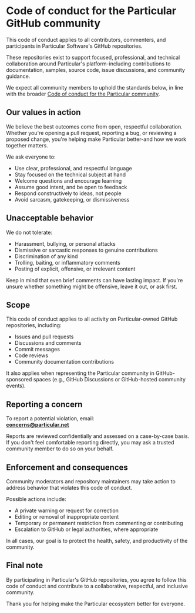 # Code of conduct for the Particular GitHub community

This code of conduct applies to all contributors, commenters, and participants in Particular Software's GitHub repositories.

These repositories exist to support focused, professional, and technical collaboration around Particular's platform-including contributions to documentation, samples, source code, issue discussions, and community guidance.

We expect all community members to uphold the standards below, in line with the broader [Code of conduct for the Particular community](https://github.com/Particular/DeveloperEducation/blob/master/policies/community-code-of-conduct.md).

## Our values in action

We believe the best outcomes come from open, respectful collaboration. Whether you're opening a pull request, reporting a bug, or reviewing a proposed change, you're helping make Particular better-and how we work together matters.

We ask everyone to:

- Use clear, professional, and respectful language  
- Stay focused on the technical subject at hand  
- Welcome questions and encourage learning  
- Assume good intent, and be open to feedback  
- Respond constructively to ideas, not people  
- Avoid sarcasm, gatekeeping, or dismissiveness

## Unacceptable behavior

We do not tolerate:

- Harassment, bullying, or personal attacks  
- Dismissive or sarcastic responses to genuine contributions  
- Discrimination of any kind  
- Trolling, baiting, or inflammatory comments  
- Posting of explicit, offensive, or irrelevant content

Keep in mind that even brief comments can have lasting impact. If you're unsure whether something might be offensive, leave it out, or ask first.

## Scope

This code of conduct applies to all activity on Particular-owned GitHub repositories, including:

- Issues and pull requests  
- Discussions and comments  
- Commit messages  
- Code reviews  
- Community documentation contributions  

It also applies when representing the Particular community in GitHub-sponsored spaces (e.g., GitHub Discussions or GitHub-hosted community events).

## Reporting a concern

To report a potential violation, email:  
**concerns@particular.net**

Reports are reviewed confidentially and assessed on a case-by-case basis. If you don't feel comfortable reporting directly, you may ask a trusted community member to do so on your behalf.

## Enforcement and consequences

Community moderators and repository maintainers may take action to address behavior that violates this code of conduct.

Possible actions include:

- A private warning or request for correction  
- Editing or removal of inappropriate content  
- Temporary or permanent restriction from commenting or contributing  
- Escalation to GitHub or legal authorities, where appropriate

In all cases, our goal is to protect the health, safety, and productivity of the community.

## Final note

By participating in Particular's GitHub repositories, you agree to follow this code of conduct and contribute to a collaborative, respectful, and inclusive community.

Thank you for helping make the Particular ecosystem better for everyone.
